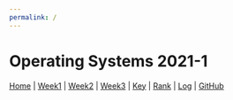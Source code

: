 ```yaml
---
permalink: /
---
```


# Operating Systems 2021-1

[Home](/) |
[Week1](/W01/) |
[Week2](/W02/) |
[Week3](/W03/) |
[Key](TXT/mypubkey.txt) |
[Rank](TXT/myrank.txt) |
[Log](TXT/mylog.txt) |
[GitHub](https://github.com/nofamex/os211)

